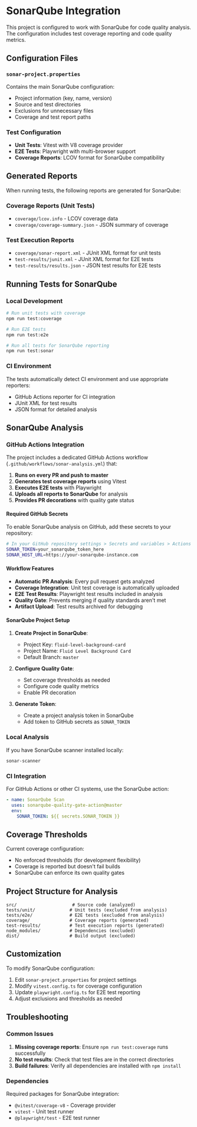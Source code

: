 # SonarQube Integration

This project is configured to work with SonarQube for code quality analysis. The configuration includes test coverage reporting and code quality metrics.

## Configuration Files

### `sonar-project.properties`

Contains the main SonarQube configuration:

- Project information (key, name, version)
- Source and test directories
- Exclusions for unnecessary files
- Coverage and test report paths

### Test Configuration

- **Unit Tests**: Vitest with V8 coverage provider
- **E2E Tests**: Playwright with multi-browser support
- **Coverage Reports**: LCOV format for SonarQube compatibility

## Generated Reports

When running tests, the following reports are generated for SonarQube:

### Coverage Reports (Unit Tests)

- `coverage/lcov.info` - LCOV coverage data
- `coverage/coverage-summary.json` - JSON summary of coverage

### Test Execution Reports

- `coverage/sonar-report.xml` - JUnit XML format for unit tests
- `test-results/junit.xml` - JUnit XML format for E2E tests
- `test-results/results.json` - JSON test results for E2E tests

## Running Tests for SonarQube

### Local Development

```bash
# Run unit tests with coverage
npm run test:coverage

# Run E2E tests
npm run test:e2e

# Run all tests for SonarQube reporting
npm run test:sonar
```

### CI Environment

The tests automatically detect CI environment and use appropriate reporters:

- GitHub Actions reporter for CI integration
- JUnit XML for test results
- JSON format for detailed analysis

## SonarQube Analysis

### GitHub Actions Integration

The project includes a dedicated GitHub Actions workflow (`.github/workflows/sonar-analysis.yml`) that:

1. **Runs on every PR and push to master**
2. **Generates test coverage reports** using Vitest
3. **Executes E2E tests** with Playwright
4. **Uploads all reports to SonarQube** for analysis
5. **Provides PR decorations** with quality gate status

#### Required GitHub Secrets

To enable SonarQube analysis on GitHub, add these secrets to your repository:

```bash
# In your GitHub repository settings > Secrets and variables > Actions
SONAR_TOKEN=your_sonarqube_token_here
SONAR_HOST_URL=https://your-sonarqube-instance.com
```

#### Workflow Features

- **Automatic PR Analysis**: Every pull request gets analyzed
- **Coverage Integration**: Unit test coverage is automatically uploaded
- **E2E Test Results**: Playwright test results included in analysis
- **Quality Gate**: Prevents merging if quality standards aren't met
- **Artifact Upload**: Test results archived for debugging

#### SonarQube Project Setup

1. **Create Project in SonarQube**:
   - Project Key: `fluid-level-background-card`
   - Project Name: `Fluid Level Background Card`
   - Default Branch: `master`

2. **Configure Quality Gate**:
   - Set coverage thresholds as needed
   - Configure code quality metrics
   - Enable PR decoration

3. **Generate Token**:
   - Create a project analysis token in SonarQube
   - Add token to GitHub secrets as `SONAR_TOKEN`

### Local Analysis

If you have SonarQube scanner installed locally:

```bash
sonar-scanner
```

### CI Integration

For GitHub Actions or other CI systems, use the SonarQube action:

```yaml
- name: SonarQube Scan
  uses: sonarqube-quality-gate-action@master
  env:
    SONAR_TOKEN: ${{ secrets.SONAR_TOKEN }}
```

## Coverage Thresholds

Current coverage configuration:

- No enforced thresholds (for development flexibility)
- Coverage is reported but doesn't fail builds
- SonarQube can enforce its own quality gates

## Project Structure for Analysis

```text
src/                     # Source code (analyzed)
tests/unit/             # Unit tests (excluded from analysis)
tests/e2e/              # E2E tests (excluded from analysis)
coverage/               # Coverage reports (generated)
test-results/           # Test execution reports (generated)
node_modules/           # Dependencies (excluded)
dist/                   # Build output (excluded)
```

## Customization

To modify SonarQube configuration:

1. Edit `sonar-project.properties` for project settings
2. Modify `vitest.config.ts` for coverage configuration
3. Update `playwright.config.ts` for E2E test reporting
4. Adjust exclusions and thresholds as needed

## Troubleshooting

### Common Issues

1. **Missing coverage reports**: Ensure `npm run test:coverage` runs successfully
2. **No test results**: Check that test files are in the correct directories
3. **Build failures**: Verify all dependencies are installed with `npm install`

### Dependencies

Required packages for SonarQube integration:

- `@vitest/coverage-v8` - Coverage provider
- `vitest` - Unit test runner
- `@playwright/test` - E2E test runner
